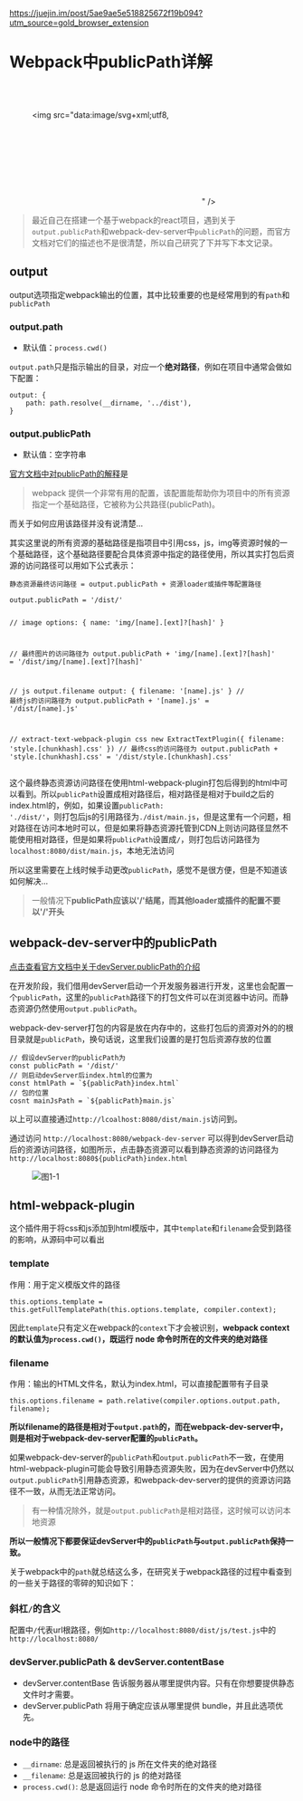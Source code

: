<a href="https://juejin.im/post/5ae9ae5e518825672f19b094?utm_source=gold_browser_extension">https://juejin.im/post/5ae9ae5e518825672f19b094?utm_source=gold_browser_extension</a><div id="articleHeader"><h1>Webpack中publicPath详解</h1></div><br /><br /><figure><div class="readableLargeImageContainer"><img src="data:image/svg+xml;utf8,<?xml version="1.0"?><svg xmlns="http://www.w3.org/2000/svg" version="1.1"  ></svg>" /></div></figure><blockquote>
<p>最近自己在搭建一个基于webpack的react项目，遇到关于<code>output.publicPath</code>和webpack-dev-server中<code>publicPath</code>的问题，而官方文档对它们的描述也不是很清楚，所以自己研究了下并写下本文记录。</p>
</blockquote>
<h2>output</h2>
<p>output选项指定webpack输出的位置，其中比较重要的也是经常用到的有<code>path</code>和<code>publicPath</code></p>
<h3>output.path</h3>
<ul>
<li>默认值：<code>process.cwd()</code></li>
</ul>
<p><code>output.path</code>只是指示输出的目录，对应一个<strong>绝对路径</strong>，例如在项目中通常会做如下配置：</p>
<pre><code>output: {
	path: path.resolve(__dirname, '../dist'),
}
</code></pre><h3>output.publicPath</h3>
<ul>
<li>默认值：空字符串</li>
</ul>
<p><a href="https://link.juejin.im?target=https%3A%2F%2Fdoc.webpack-china.org%2Fguides%2Fpublic-path%2F" target="_blank">官方文档中对publicPath的解释</a>是</p>
<blockquote>
<p>webpack 提供一个非常有用的配置，该配置能帮助你为项目中的所有资源指定一个基础路径，它被称为公共路径(publicPath)。</p>
</blockquote>
<p>而关于如何应用该路径并没有说清楚...</p>
<p>其实这里说的所有资源的基础路径是指项目中引用css，js，img等资源时候的一个基础路径，这个基础路径要配合具体资源中指定的路径使用，所以其实打包后资源的访问路径可以用如下公式表示：</p>
<pre><code>静态资源最终访问路径 = output.publicPath + 资源loader或插件等配置路径
</code></pre>
<pre><code>output.publicPath = '/dist/'

// image
options: {
 	name: 'img/[name].[ext]?[hash]'
}

// 最终图片的访问路径为
output.publicPath + 'img/[name].[ext]?[hash]' = '/dist/img/[name].[ext]?[hash]'

// js output.filename
output: {
	filename: '[name].js'
}
// 最终js的访问路径为
output.publicPath + '[name].js' = '/dist/[name].js'

// extract-text-webpack-plugin css
new ExtractTextPlugin({
	filename: 'style.[chunkhash].css'
})
// 最终css的访问路径为
output.publicPath + 'style.[chunkhash].css' = '/dist/style.[chunkhash].css'
</code></pre><p>这个最终静态资源访问路径在使用html-webpack-plugin打包后得到的html中可以看到。所以<code>publicPath</code>设置成相对路径后，相对路径是相对于build之后的index.html的，例如，如果设置<code>publicPath: './dist/'</code>，则打包后js的引用路径为<code>./dist/main.js</code>，但是这里有一个问题，相对路径在访问本地时可以，但是如果将静态资源托管到CDN上则访问路径显然不能使用相对路径，但是如果将<code>publicPath</code>设置成<code>/</code>，则打包后访问路径为<code>localhost:8080/dist/main.js</code>，本地无法访问</p>
<p>所以这里需要在上线时候手动更改<code>publicPath</code>，感觉不是很方便，但是不知道该如何解决...</p>
<blockquote>
<p>一般情况下<strong>publicPath应该以'/'结尾，而其他loader或插件的配置不要以'/'开头</strong></p>
</blockquote>
<h2>webpack-dev-server中的publicPath</h2>
<p><a href="https://link.juejin.im?target=https%3A%2F%2Fdoc.webpack-china.org%2Fconfiguration%2Fdev-server%2F%23devserver-publicpath-" target="_blank">点击查看官方文档中关于devServer.publicPath的介绍</a></p>
<p>在开发阶段，我们借用devServer启动一个开发服务器进行开发，这里也会配置一个<code>publicPath</code>，这里的<code>publicPath</code>路径下的打包文件可以在浏览器中访问。而静态资源仍然使用<code>output.publicPath</code>。</p>
<p>webpack-dev-server打包的内容是放在内存中的，这些打包后的资源对外的的根目录就是<code>publicPath</code>，换句话说，这里我们设置的是打包后资源存放的位置</p>

<pre><code>// 假设devServer的publicPath为
const publicPath = '/dist/'
// 则启动devServer后index.html的位置为
const htmlPath = `${pablicPath}index.html`
// 包的位置
cosnt mainJsPath = `${pablicPath}main.js`
</code></pre><p>以上可以直接通过<code>http://lcoalhost:8080/dist/main.js</code>访问到。</p>
<p>通过访问 <code>http://localhost:8080/webpack-dev-server</code> 可以得到devServer启动后的资源访问路径，如图所示，点击静态资源可以看到静态资源的访问路径为 <code>http://localhost:8080${publicPath}index.html</code></p><figure><div class="readableLargeImageContainer"><img src="https://user-gold-cdn.xitu.io/2018/5/2/16320c647d8b1594?imageView2/0/w/1280/h/960/format/webp/ignore-error/1" alt="图1-1" /></div></figure><h2>html-webpack-plugin</h2>
<p>这个插件用于将css和js添加到html模版中，其中<code>template</code>和<code>filename</code>会受到路径的影响，从源码中可以看出</p>
<h3>template</h3>
<p>作用：用于定义模版文件的路径</p>

<pre><code>this.options.template = this.getFullTemplatePath(this.options.template, compiler.context);
</code></pre><p>因此<code>template</code>只有定义在webpack的<code>context</code>下才会被识别，<strong>webpack context的默认值为<code>process.cwd()</code>，既运行 node 命令时所在的文件夹的绝对路径</strong></p>
<h3>filename</h3>
<p>作用：输出的HTML文件名，默认为index.html，可以直接配置带有子目录</p>

<pre><code>this.options.filename = path.relative(compiler.options.output.path, filename);
</code></pre><p><strong>所以filename的路径是相对于<code>output.path</code>的，而在webpack-dev-server中，则是相对于webpack-dev-server配置的<code>publicPath</code>。</strong></p>
<p>如果webpack-dev-server的<code>publicPath</code>和<code>output.publicPath</code>不一致，在使用html-webpack-plugin可能会导致引用静态资源失败，因为在devServer中仍然以<code>output.publicPath</code>引用静态资源，和webpack-dev-server的提供的资源访问路径不一致，从而无法正常访问。</p>
<blockquote>
<p>有一种情况除外，就是<code>output.publicPath</code>是相对路径，这时候可以访问本地资源</p>
</blockquote>
<p><strong>所以一般情况下都要保证devServer中的<code>publicPath</code>与<code>output.publicPath</code>保持一致。</strong></p>

<p>关于webpack中的<code>path</code>就总结这么多，在研究关于webpack路径的过程中看查到的一些关于路径的零碎的知识如下：</p>
<h3>斜杠<code>/</code>的含义</h3>
<p>配置中<code>/</code>代表url根路径，例如<code>http://localhost:8080/dist/js/test.js</code>中的<code>http://localhost:8080/</code></p>
<h3>devServer.publicPath & devServer.contentBase</h3>
<ul>
<li>devServer.contentBase 告诉服务器从哪里提供内容。只有在你想要提供静态文件时才需要。</li>
<li>devServer.publicPath 将用于确定应该从哪里提供 bundle，并且此选项优先。</li>
</ul>
<h3>node中的路径</h3>
<ul>
<li><code>__dirname</code>: 总是返回被执行的 js 所在文件夹的绝对路径</li>
<li><code>__filename</code>: 总是返回被执行的 js 的绝对路径</li>
<li><code>process.cwd()</code>: 总是返回运行 node 命令时所在的文件夹的绝对路径</li>
</ul>



